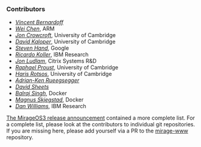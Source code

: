 ### Contributors

* [*Vincent Bernardoff*](https://github.com/vbmithr)
* [*Wei Chen*](https://github.com/Weichen81), ARM
* [*Jon Crowcroft*](http://www.cl.cam.ac.uk/~jac22/), University of Cambridge
* [*David Kaloper*](https://github.com/pqwy), University of Cambridge
* [*Steven Hand*](http://www.cl.cam.ac.uk/~smh22/), Google
* [*Ricardo Koller*](https://github.com/ricarkol), IBM Research
* [*Jon Ludlam*](http://jon.recoil.org/), Citrix Systems R&D
* [*Raphael Proust*](http://www.cl.cam.ac.uk/~rp452/), University of Cambridge
* [*Haris Rotsos*](http://www.cl.cam.ac.uk/~cr409/), University of Cambridge
* [*Adrian-Ken Rueegsegger*](https://github.com/kensan)
* [*David Sheets*](https://github.com/dsheets)
* [*Balraj Singh*](https://github.com/balrajsingh), Docker
* [*Magnus Skjegstad*](http://www.skjegstad.com/), Docker
* [*Dan Williams*](https://github.com/djwillia), IBM Research

[The MirageOS3 release announcement](/blog/announcing-mirage-30-release) contained a more complete list.  For a complete list, please look at the contributors to individual git repositories.  If you are missing here, please add yourself via a PR to the [mirage-www](https://github.com/mirage/mirage-www) repository.
